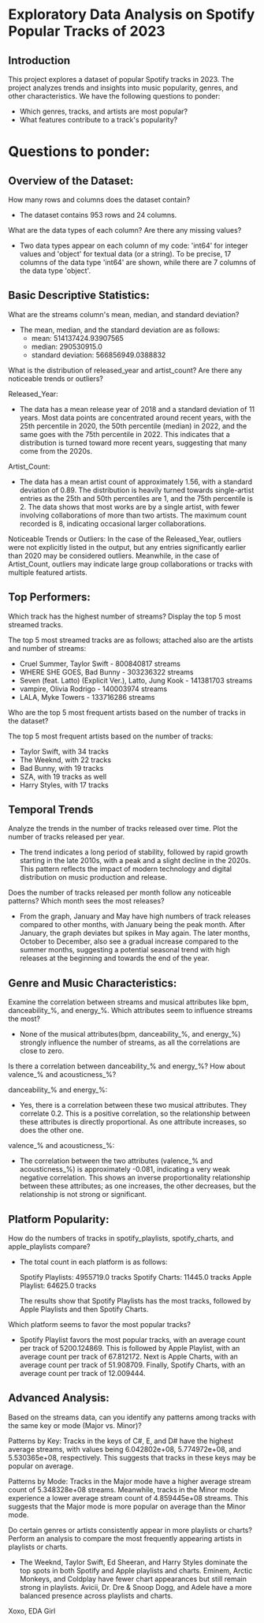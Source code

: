 # Exploratory Data Analysis on Spotify Popular Tracks of 2023

## Introduction 
This project explores a dataset of popular Spotify tracks in 2023. The project analyzes trends and insights into music popularity, genres, and other characteristics. We have the following questions to ponder:
- Which genres, tracks, and artists are most popular?
- What features contribute to a track's popularity?

# Questions to ponder:

## Overview of the Dataset:
How many rows and columns does the dataset contain?
- The dataset contains 953 rows and 24 columns.

What are the data types of each column? Are there any missing values?
- Two data types appear on each column of my code: 'int64' for integer values and 'object' for textual data (or a string). To be precise, 17 columns of the data type 'int64' are shown, while there are 7 columns of the data type 'object'.

## Basic Descriptive Statistics:
What are the streams column's mean, median, and standard deviation?
- The mean, median, and the standard deviation are as follows:
  - mean: 514137424.93907565 
  - median: 290530915.0 
  - standard deviation: 566856949.0388832

What is the distribution of released_year and artist_count? Are there any noticeable trends or outliers?

Released_Year:
- The data has a mean release year of 2018 and a standard deviation of 11 years. Most data points are concentrated around recent years, with the 25th percentile in 2020, the 50th percentile (median) in 2022, and the same goes with the 75th percentile in 2022. This indicates that a distribution is turned toward more recent years, suggesting that many come from the 2020s.

Artist_Count:
- The data has a mean artist count of approximately 1.56, with a standard deviation of 0.89. The distribution is heavily turned towards single-artist entries as the 25th and 50th percentiles are 1, and the 75th percentile is 2. The data shows that most works are by a single artist, with fewer involving collaborations of more than two artists. The maximum count recorded is 8, indicating occasional larger collaborations.

Noticeable Trends or Outliers:
In the case of the Released_Year, outliers were not explicitly listed in the output, but any entries significantly earlier than 2020 may be considered outliers. Meanwhile, in the case of Artist_Count, outliers may indicate large group collaborations or tracks with multiple featured artists.

## Top Performers:
Which track has the highest number of streams? Display the top 5 most streamed tracks.

The top 5 most streamed tracks are as follows; attached also are the artists and number of streams:
- Cruel Summer, Taylor Swift - 800840817 streams
- WHERE SHE GOES, Bad Bunny - 303236322 streams
- Seven (feat. Latto) (Explicit Ver.), Latto, Jung Kook - 141381703 streams
- vampire, Olivia Rodrigo - 140003974	streams
- LALA, Myke Towers - 133716286	streams

Who are the top 5 most frequent artists based on the number of tracks in the dataset?

The top 5 most frequent artists based on the number of tracks:
- Taylor Swift, with 34 tracks
- The Weeknd, with 22 tracks
- Bad Bunny, with 19 tracks
- SZA, with 19 tracks as well
- Harry Styles, with 17 tracks

## Temporal Trends
Analyze the trends in the number of tracks released over time. Plot the number of tracks released per year.

- The trend indicates a long period of stability, followed by rapid growth starting in the late 2010s, with a peak and a slight decline in the 2020s. This pattern reflects the impact of modern technology and digital distribution on music production and release.

Does the number of tracks released per month follow any noticeable patterns? Which month sees the most releases?

- From the graph, January and May have high numbers of track releases compared to other months, with January being the peak month. After January, the graph deviates but spikes in May again. The later months, October to December, also see a gradual increase compared to the summer months, suggesting a potential seasonal trend with high releases at the beginning and towards the end of the year.

## Genre and Music Characteristics:
Examine the correlation between streams and musical attributes like bpm, danceability_%, and energy_%. Which attributes seem to influence streams the most?

- None of the musical attributes(bpm, danceability_%, and energy_%) strongly influence the number of streams, as all the correlations are close to zero.


Is there a correlation between danceability_% and energy_%? How about valence_% and acousticness_%?

danceability_% and energy_%:
- Yes, there is a correlation between these two musical attributes. They correlate 0.2. This is a positive correlation, so the relationship between these attributes is directly proportional. As one attribute increases, so does the other one.

valence_% and acousticness_%:
- The correlation between the two attributes (valence_% and acousticness_%) is approximately -0.081, indicating a very weak negative correlation. This shows an inverse proportionality relationship between these attributes; as one increases, the other decreases, but the relationship is not strong or significant.

## Platform Popularity:
How do the numbers of tracks in spotify_playlists, spotify_charts, and apple_playlists compare? 
- The total count in each platform is as follows:

  Spotify Playlists: 4955719.0 tracks
  Spotify Charts: 11445.0 tracks
  Apple Playlist: 64625.0 tracks

  The results show that Spotify Playlists has the most tracks, followed by Apple Playlists and then Spotify Charts.

Which platform seems to favor the most popular tracks?
- Spotify Playlist favors the most popular tracks, with an average count per track of 5200.124869. This is followed by Apple Playlist, with an average count per track of 67.812172. Next is Apple Charts, with an average count per track of 51.908709. Finally, Spotify Charts, with an average count per track of 12.009444.

## Advanced Analysis:
Based on the streams data, can you identify any patterns among tracks with the same key or mode (Major vs. Minor)?

Patterns by Key:
Tracks in the keys of C#, E, and D# have the highest average streams, with values being 6.042802e+08, 5.774972e+08, and 5.530365e+08, respectively. This suggests that tracks in these keys may be popular on average. 

Patterns by Mode:
Tracks in the Major mode have a higher average stream count of 5.348328e+08 streams. Meanwhile, tracks in the Minor mode experience a lower average stream count of 4.859445e+08 streams. This suggests that the Major mode is more popular on average than the Minor mode.

Do certain genres or artists consistently appear in more playlists or charts? Perform an analysis to compare the most frequently appearing artists in playlists or charts.
- The Weeknd, Taylor Swift, Ed Sheeran, and Harry Styles dominate the top spots in both Spotify and Apple playlists and charts. Eminem, Arctic Monkeys, and Coldplay have fewer chart appearances but still remain strong in playlists. Avicii, Dr. Dre & Snoop Dogg, and Adele have a more balanced presence across playlists and charts. 

Xoxo,
EDA Girl
